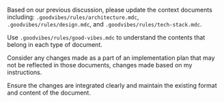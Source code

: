 <!--
<promptSpec>
    <goal>To make specific, targeted updates to a single core context document (architecture.mdc, tech-stack.mdc, or design.mdc) outside of a plan's lifecycle.</goal>
    <usage>
        <scenario>Use when a core document needs changes not tied to a specific plan step's "Core Document Updates" section. Or when making ad-hoc updates.</scenario>
        <tooling>Likely with a frontier AI model.</tooling>
        <placeholders>
            <placeholder name="[topic of change]">Briefly describe the reason or area for the update.</placeholder>
            <placeholder name="[core-doc-filename.mdc]">The exact filename of the document to modify (e.g., architecture.mdc).</placeholder>
        </placeholders>
        <notes>User should provide clear, precise instructions on the changes to be made within the main body of the prompt. AI should refer to .goodvibes/rules/good-vibes.mdc for document content guidelines.</notes>
    </usage>
    <nextSteps>
        <step>Review the specified .goodvibes/rules/[core-doc-filename.mdc] to ensure the AI integrated changes accurately.</step>
        <step>Verify the document's format and style are maintained.</step>
        <step>Confirm it correctly reflects the intended updates.</step>
    </nextSteps>
</promptSpec>
-->
Based on our previous discussion, please update the context documents including: `.goodvibes/rules/architecture.mdc`, `.goodvibes/rules/design.mdc`, and `.goodvibes/rules/tech-stack.mdc`. 

Use `.goodvibes/rules/good-vibes.mdc` to understand the contents that belong in each type of document.

Consider any changes made as a part of an implementation plan that may not be reflected in those documents, changes made based on my instructions.

Ensure the changes are integrated clearly and maintain the existing format and content of the document. 